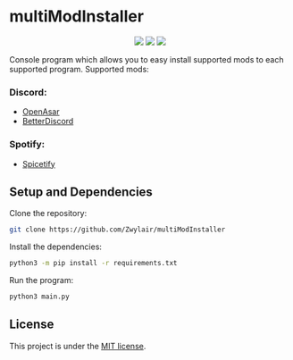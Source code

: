 # multiModInstaller

<p align="center">
    <img src="https://img.shields.io/badge/python-3.11-green?logo=python&logoColor=white&style=for-the-badge">
    <img src="https://img.shields.io/badge/LICENSE-MIT-green?style=for-the-badge">
    <img src="https://img.shields.io/github/languages/code-size/Zwylair/multiModInstaller?style=for-the-badge">
</p>

Console program which allows you to easy install supported mods to each supported program. Supported mods:

### Discord:
* [OpenAsar](https://openasar.dev)
* [BetterDiscord](https://betterdiscord.app/)

### Spotify:
* [Spicetify](https://spicetify.app/)


## Setup and Dependencies

Clone the repository:
```bash
git clone https://github.com/Zwylair/multiModInstaller
```

Install the dependencies:
```bash
python3 -m pip install -r requirements.txt
```

Run the program:
```bash
python3 main.py
```

## License

This project is under the [MIT license](./LICENSE).
